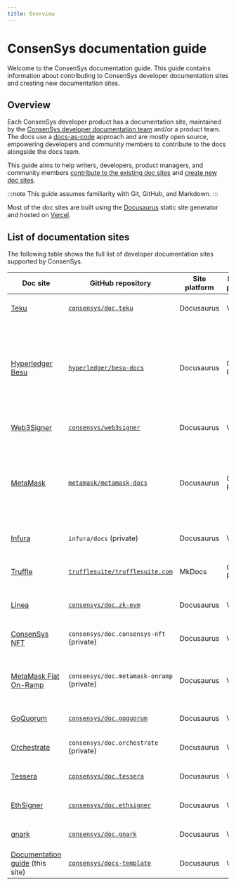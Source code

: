 ```yaml
---
title: Overview
---
```


# ConsenSys documentation guide

Welcome to the ConsenSys documentation guide.
This guide contains information about contributing to ConsenSys developer documentation sites and
creating new documentation sites.

## Overview

Each ConsenSys developer product has a documentation site, maintained by the [ConsenSys developer
documentation team](https://consensyssoftware.atlassian.net/wiki/spaces/PEG/pages/398159216798/Documentation+Pliny)
and/or a product team.
The docs use a [docs-as-code](https://www.writethedocs.org/guide/docs-as-code/) approach and are
mostly open source, empowering developers and community members to contribute to the docs alongside
the docs team.

This guide aims to help writers, developers, product managers, and community members [contribute to
the existing doc sites](contribute) and [create new doc sites](create).

:::note
This guide assumes familiarity with Git, GitHub, and Markdown.
:::

Most of the doc sites are built using the [Docusaurus](https://docusaurus.io/) static site generator
and hosted on [Vercel](https://vercel.com/).

## List of documentation sites

The following table shows the full list of developer documentation sites supported by ConsenSys.

| Doc site                                                                | GitHub repository                                                                   | Site platform | Hosting platform | Description                                                                                                                                                              |
|-------------------------------------------------------------------------|-------------------------------------------------------------------------------------|---------------|------------------|--------------------------------------------------------------------------------------------------------------------------------------------------------------------------|
| [Teku](https://docs.teku.consensys.net/)                                | [`consensys/doc.teku`](https://github.com/consensys/doc.teku)                       | Docusaurus    | Vercel           | Maintained by the docs team.                                                                                                                                             |
| [Hyperledger Besu](https://besu.hyperledger.org/)                       | [`hyperledger/besu-docs`](https://github.com/hyperledger/besu-docs)                 | Docusaurus    | GitHub Pages     | Maintained by the docs team. This is a Hyperledger project and has its own [Besu docs contribution guidelines](https://wiki.hyperledger.org/display/BESU/Documentation). |
| [Web3Signer](https://docs.web3signer.consensys.net/)                    | [`consensys/web3signer`](https://github.com/Consensys/doc.web3signer)                   | Docusaurus    | Vercel           | Maintained by the docs team.                                                                                                                                             |
| [MetaMask](https://docs.metamask.io/)                                   | [`metamask/metamask-docs`](https://github.com/MetaMask/metamask-docs)               | Docusaurus    | GitHub Pages     | Maintained by the docs team. This project has additional [MetaMask docs contribution guidelines](https://github.com/MetaMask/metamask-docs/blob/main/CONTRIBUTING.md).   |
| [Infura](https://docs.infura.io/infura/)                                | `infura/docs` (private)                                                             | Docusaurus    | Vercel           | Maintained by the docs team.                                                                                                                                             |
| [Truffle](https://trufflesuite.com/docs/)                               | [`trufflesuite/trufflesuite.com`](https://github.com/trufflesuite/trufflesuite.com) | MkDocs        | GitHub Pages     | Maintained by the Truffle team.                                                                                                                                          |
| [Linea](https://docs.linea.build/)                                      | [`consensys/doc.zk-evm`](https://github.com/consensys/doc.zk-evm)                   | Docusaurus    | Vercel           | Maintained by the Linea team.                                                                                                                                            |
| [ConsenSys NFT](https://docs.consensys-nft.com/)                        | `consensys/doc.consensys-nft` (private)                                             | Docusaurus    | Vercel           | Maintained by the ConsenSys NFT team.                                                                                                                                    |
| [MetaMask Fiat On-Ramp](https://docs.metamask-onramp.consensys.net/)    | `consensys/doc.metamask-onramp` (private)                                           | Docusaurus    | Vercel           | Maintained by the MetaMask Fiat On-Ramp team.                                                                                                                            |
| [GoQuorum](https://docs.goquorum.consensys.net/)                        | [`consensys/doc.goquorum`](https://github.com/consensys/doc.goquorum)               | Docusaurus    | Vercel           | Maintained by the docs team.                                                                                                                                             |
| [Orchestrate](https://docs.orchestrate.consensys.net/)                  | `consensys/doc.orchestrate` (private)                                               | Docusaurus    | Vercel           | Maintained by the docs team.                                                                                                                                             |
| [Tessera](https://docs.tessera.consensys.net/)                          | [`consensys/doc.tessera`](https://github.com/ConsenSys/doc.tessera)                 | Docusaurus    | Vercel           | Maintained by the docs team.                                                                                                                                             |
| [EthSigner](https://docs.ethsigner.consensys.net/)                      | [`consensys/doc.ethsigner`](https://github.com/ConsenSys/doc.ethsigner)             | Docusaurus    | Vercel           | Maintained by the docs team.                                                                                                                                             |
| [gnark](https://docs.gnark.consensys.net/)                              | [`consensys/doc.gnark`](https://github.com/ConsenSys/doc.gnark)                     | Docusaurus    | Vercel           | Maintained by the docs team.                                                                                                                                             |
| [Documentation guide](https://docs-template.consensys.net/) (this site) | [`consensys/docs-template`](https://github.com/ConsenSys/docs-template)             | Docusaurus    | Vercel           | Maintained by the docs team.                                                                                                                                             |

